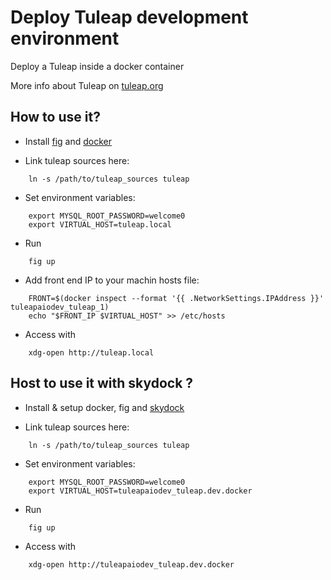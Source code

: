 Deploy Tuleap development environment
=====================================

Deploy a Tuleap inside a docker container

More info about Tuleap on [tuleap.org](http://www.tuleap.org)

How to use it?
---------------

* Install [fig](http://www.fig.sh/install.html) and [docker](http://docker.io)

* Link tuleap sources here:
```
    ln -s /path/to/tuleap_sources tuleap
```

* Set environment variables:
```
    export MYSQL_ROOT_PASSWORD=welcome0
    export VIRTUAL_HOST=tuleap.local
```

* Run
```
    fig up
```

* Add front end IP to your machin hosts file:
```
    FRONT=$(docker inspect --format '{{ .NetworkSettings.IPAddress }}' tuleapaiodev_tuleap_1)
    echo "$FRONT_IP $VIRTUAL_HOST" >> /etc/hosts
```

* Access with
```
    xdg-open http://tuleap.local
```

Host to use it with skydock ?
-----------------------------

* Install & setup docker, fig and [skydock](https://github.com/crosbymichael/skydock)

* Link tuleap sources here:
```
    ln -s /path/to/tuleap_sources tuleap
```

* Set environment variables:
```
    export MYSQL_ROOT_PASSWORD=welcome0
    export VIRTUAL_HOST=tuleapaiodev_tuleap.dev.docker
```

* Run
```
    fig up
```

* Access with
```
    xdg-open http://tuleapaiodev_tuleap.dev.docker
```
